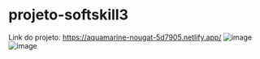 # projeto-softskill3
Link do projeto: https://aquamarine-nougat-5d7905.netlify.app/
![image](https://user-images.githubusercontent.com/75620440/163491201-04511923-2ad2-4712-8b79-15b830313021.png)
![image](https://user-images.githubusercontent.com/75620440/163491239-b2b9e527-d9fa-4a1e-ab0a-3622645f326b.png)

